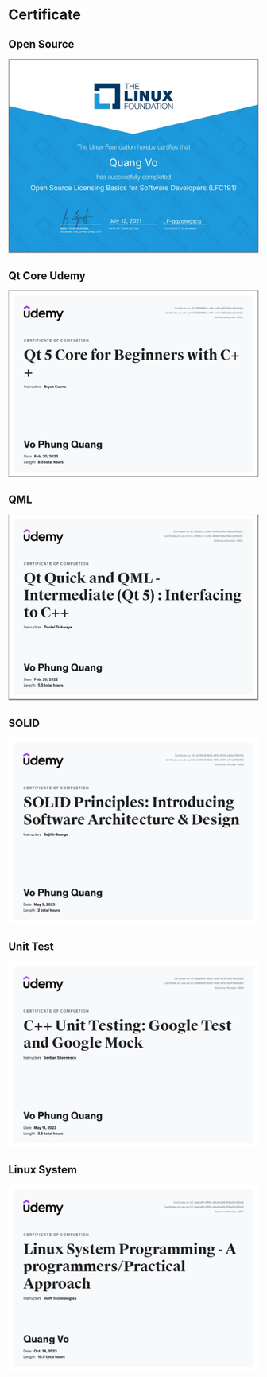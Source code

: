 # Certificate

## Open Source
![Demo](open_source.jpg "Demo")

## Qt Core Udemy
![Demo](Qt_Udemy.jpg "Demo")

## QML
![Demo](QML.jpg "Demo")

## SOLID
<img src="https://github.com/vophungquang/Certificate/blob/main/SOLID.jpg" width="700" alt="Demo" />

## Unit Test
<img src="https://github.com/vophungquang/Certificate/blob/main/Unit_Test.jpg" width="700" alt="Demo" />

## Linux System
<img src="https://github.com/vophungquang/Certificate/blob/main/Linux_System.jpg" width="700" alt="Demo" />
